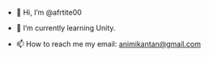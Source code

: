 - 👋 Hi, I’m @afrtite00


- 🌱 I’m currently learning Unity.


- 📫 How to reach me my email: <animikantan@gmail.com>

<!---
afrtite00/afrtite00 is a ✨ special ✨ repository because its `README.md` (this file) appears on your GitHub profile.
You can click the Preview link to take a look at your changes.
--->
